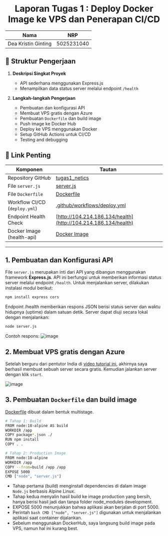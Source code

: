 <div align="center">
  
# Laporan Tugas 1 : Deploy Docker Image ke VPS dan Penerapan CI/CD
| Nama              | NRP         |
|-------------------|-------------|
| Dea Kristin Ginting | 5025231040 |
</div>

## 📂 Struktur Pengerjaan

1. **Deskripsi Singkat Proyek**
   - API sederhana menggunakan Express.js
   - Menampilkan data status server melalui endpoint `/health`

2. **Langkah-langkah Pengerjaan**
   - Pembuatan dan konfigurasi API
   - Membuat VPS gratis dengan Azure 
   - Pembuatan `Dockerfile` dan build image
   - Push image ke Docker Hub
   - Deploy ke VPS menggunakan Docker
   - Setup GitHub Actions untuk CI/CD
   - Testing and debugging

## 🔗 Link Penting

| Komponen                     | Tautan                                                                 |
|-----------------------------|------------------------------------------------------------------------|
| Repository GitHub           | [tugas1_netics](https://github.com/deaginting/tugas1_netics)           |
| File `server.js`            | [server.js](https://github.com/deaginting/tugas1_netics/blob/main/server.js) |
| File `Dockerfile`           | [Dockerfile](https://github.com/deaginting/tugas1_netics/blob/main/dockerfile) |
| Workflow CI/CD (`deploy.yml`) | [.github/workflows/deploy.yml](https://github.com/deaginting/tugas1_netics/blob/main/.github/workflows/deploy.yml) |
| Endpoint Health Check       | [http://104.214.186.134/health](http://104.214.186.134/health)         |
| Docker Image (health-api)   | [Docker Image](https://hub.docker.com/repository/docker/daeginting/health-api) |

---

## 1. Pembuatan dan Konfigurasi API
  File `server.js` merupakan inti dari API yang dibangun menggunakan framework **Express.js**. API ini berfungsi untuk memberikan informasi status server melalui endpoint `/health`.
Untuk menjalankan server, dilakukan instalasi modul berikut:

```bash
npm install express cors
```

  Endpoint /health memberikan respons JSON berisi status server dan waktu hidupnya (uptime) dalam satuan detik. Server dapat diuji secara lokal dengan menjalankan:

```bash
node server.js
```

  Contoh respons:
![image](https://github.com/user-attachments/assets/e979d4b4-ce0e-4f88-a3c9-73f904cf7471)

## 2. Membuat VPS gratis dengan Azure 
Setelah berguru dari pentutor India di [video tutorial ini](https://youtu.be/4xGPfVfJ4iM?si=UcIOqxK4-3mNaSCc), akhirnya saya berhasil membuat sebuah server secara gratis. Kemudian jalankan server dengan klik `start`.

![image](https://github.com/user-attachments/assets/0180a2c2-df7e-427b-aa24-50b84b08b1e1)


## 3. Pembuatan `Dockerfile` dan build image
[Dockerfile](https://github.com/deaginting/tugas1_netics/blob/main/dockerfile) dibuat dalam bentuk multistage.

```bash
# Tahap 1: Build
FROM node:18-alpine AS build
WORKDIR /app
COPY package*.json ./
RUN npm install
COPY . .

# Tahap 2: Production Image
FROM node:18-alpine
WORKDIR /app
COPY --from=build /app /app
EXPOSE 5000
CMD ["node", "server.js"]
```

- Tahap pertama (build) menginstall dependencies di dalam image `Node.js` berbasis Alpine Linux.
- Tahap kedua menyalin hasil build ke image production yang bersih, hanya berisi hasil jadi dan tanpa folder node_modules development.
- EXPOSE 5000 menunjukkan bahwa aplikasi akan berjalan di port 5000.
- Perintah `bash CMD ["node", "server.js"]` digunakan untuk menjalankan aplikasi saat container dijalankan.
- Sebelum menggunakan DockerHub, saya langsung build image pada VPS, namun hal ini kurang best. 

